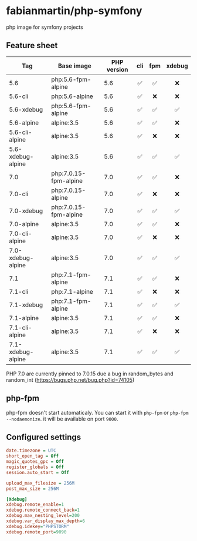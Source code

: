 # fabianmartin/php-symfony

php image for symfony projects

## Feature sheet
 
| Tag               | Base image         | PHP version   | cli                | fpm                | xdebug             |
| ----------------- | ------------------ | ------------- | :----------------: | :----------------: | :----------------: |
| 5.6               | php:5.6-fpm-alpine | 5.6           | :white_check_mark: | :white_check_mark: | :x:                |
| 5.6-cli           | php:5.6-alpine     | 5.6           | :white_check_mark: | :x:                | :x:                |
| 5.6-xdebug        | php:5.6-fpm-alpine | 5.6           | :white_check_mark: | :white_check_mark: | :white_check_mark: |
| 5.6-alpine        | alpine:3.5         | 5.6           | :white_check_mark: | :white_check_mark: | :x:                |
| 5.6-cli-alpine    | alpine:3.5         | 5.6           | :white_check_mark: | :x:                | :x:                |
| 5.6-xdebug-alpine | alpine:3.5         | 5.6           | :white_check_mark: | :white_check_mark: | :white_check_mark: |
| 7.0               | php:7.0.15-fpm-alpine | 7.0           | :white_check_mark: | :white_check_mark: | :x:                |
| 7.0-cli           | php:7.0.15-alpine     | 7.0           | :white_check_mark: | :x:                | :x:                |
| 7.0-xdebug        | php:7.0.15-fpm-alpine | 7.0           | :white_check_mark: | :white_check_mark: | :white_check_mark: |
| 7.0-alpine        | alpine:3.5         | 7.0           | :white_check_mark: | :white_check_mark: | :x:                |
| 7.0-cli-alpine    | alpine:3.5         | 7.0           | :white_check_mark: | :x:                | :x:                |
| 7.0-xdebug-alpine | alpine:3.5         | 7.0           | :white_check_mark: | :white_check_mark: | :white_check_mark: |
| 7.1               | php:7.1-fpm-alpine | 7.1           | :white_check_mark: | :white_check_mark: | :x:                |
| 7.1-cli           | php:7.1-alpine     | 7.1           | :white_check_mark: | :x:                | :x:                |
| 7.1-xdebug        | php:7.1-fpm-alpine | 7.1           | :white_check_mark: | :white_check_mark: | :white_check_mark: |
| 7.1-alpine        | alpine:3.5         | 7.1           | :white_check_mark: | :white_check_mark: | :x:                |
| 7.1-cli-alpine    | alpine:3.5         | 7.1           | :white_check_mark: | :x:                | :x:                |
| 7.1-xdebug-alpine | alpine:3.5         | 7.1           | :white_check_mark: | :white_check_mark: | :white_check_mark: |

PHP 7.0 are currently pinned to 7.0.15 due a bug in random_bytes and random_int (https://bugs.php.net/bug.php?id=74105)

## php-fpm

php-fpm doesn't start automaticaly. You can start it with `php-fpm` or `php-fpm --nodaemonize`. it will be available on port `9000`.

## Configured settings

```ini
date.timezone = UTC
short_open_tag = Off
magic_quotes_gpc = Off
register_globals = Off
session.auto_start = Off

upload_max_filesize = 256M
post_max_size = 256M

[Xdebug]
xdebug.remote_enable=1
xdebug.remote_connect_back=1
xdebug.max_nesting_level=200
xdebug.var_display_max_depth=6
xdebug.idekey="PHPSTORM"
xdebug.remote_port=9090
```